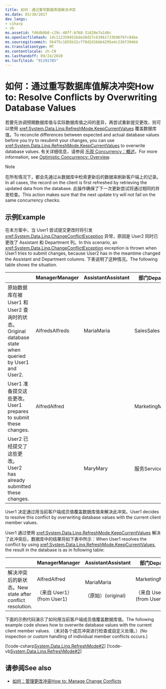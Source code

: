 ```yaml
---
title: 如何：通过重写数据库值解决冲突
ms.date: 03/30/2017
dev_langs:
- csharp
- vb
ms.assetid: fd6db0b8-c29c-48ff-b768-31d28e7a148c
ms.openlocfilehash: 1dc112350451bde28d27c63961733b96f6fc84be
ms.sourcegitcommit: 5b475c1855b32cf78d2d1bbb4295e4c236f39464
ms.translationtype: MT
ms.contentlocale: zh-CN
ms.lasthandoff: 09/24/2020
ms.locfileid: "91191705"
---
```

# <a name="how-to-resolve-conflicts-by-overwriting-database-values"></a><span data-ttu-id="332a1-102">如何：通过重写数据库值解决冲突</span><span class="sxs-lookup"><span data-stu-id="332a1-102">How to: Resolve Conflicts by Overwriting Database Values</span></span>

<span data-ttu-id="332a1-103">若要先协调预期数据库值与实际数据库值之间的差异，再尝试重新提交更改，则可以使用 <xref:System.Data.Linq.RefreshMode.KeepCurrentValues> 覆盖数据库值。</span><span class="sxs-lookup"><span data-stu-id="332a1-103">To reconcile differences between expected and actual database values before you try to resubmit your changes, you can use <xref:System.Data.Linq.RefreshMode.KeepCurrentValues> to overwrite database values.</span></span> <span data-ttu-id="332a1-104">有关详细信息，请参阅 [乐观 Concurrency：概述](optimistic-concurrency-overview.md)。</span><span class="sxs-lookup"><span data-stu-id="332a1-104">For more information, see [Optimistic Concurrency: Overview](optimistic-concurrency-overview.md).</span></span>  
  
> [!NOTE]
> <span data-ttu-id="332a1-105">在所有情况下，都会先通过从数据库中检索更新后的数据来刷新客户端上的记录。</span><span class="sxs-lookup"><span data-stu-id="332a1-105">In all cases, the record on the client is first refreshed by retrieving the updated data from the database.</span></span> <span data-ttu-id="332a1-106">此操作确保了下一次更新尝试将通过相同的并发检查。</span><span class="sxs-lookup"><span data-stu-id="332a1-106">This action makes sure that the next update try will not fail on the same concurrency checks.</span></span>  
  
## <a name="example"></a><span data-ttu-id="332a1-107">示例</span><span class="sxs-lookup"><span data-stu-id="332a1-107">Example</span></span>  

 <span data-ttu-id="332a1-108">在本方案中，当 User1 尝试提交更改时将引发 <xref:System.Data.Linq.ChangeConflictException> 异常，原因是 User2 同时已更改了 Assistant 和 Department 列。</span><span class="sxs-lookup"><span data-stu-id="332a1-108">In this scenario, an <xref:System.Data.Linq.ChangeConflictException> exception is thrown when User1 tries to submit changes, because User2 has in the meantime changed the Assistant and Department columns.</span></span> <span data-ttu-id="332a1-109">下表说明了这种情况。</span><span class="sxs-lookup"><span data-stu-id="332a1-109">The following table shows the situation.</span></span>  
  
||<span data-ttu-id="332a1-110">Manager</span><span class="sxs-lookup"><span data-stu-id="332a1-110">Manager</span></span>|<span data-ttu-id="332a1-111">Assistant</span><span class="sxs-lookup"><span data-stu-id="332a1-111">Assistant</span></span>|<span data-ttu-id="332a1-112">部门</span><span class="sxs-lookup"><span data-stu-id="332a1-112">Department</span></span>|  
|------|-------------|---------------|----------------|  
|<span data-ttu-id="332a1-113">原始数据库在被 User1 和 User2 查询时的状态。</span><span class="sxs-lookup"><span data-stu-id="332a1-113">Original database state when queried by User1 and User2.</span></span>|<span data-ttu-id="332a1-114">Alfreds</span><span class="sxs-lookup"><span data-stu-id="332a1-114">Alfreds</span></span>|<span data-ttu-id="332a1-115">Maria</span><span class="sxs-lookup"><span data-stu-id="332a1-115">Maria</span></span>|<span data-ttu-id="332a1-116">Sales</span><span class="sxs-lookup"><span data-stu-id="332a1-116">Sales</span></span>|  
|<span data-ttu-id="332a1-117">User1 准备提交这些更改。</span><span class="sxs-lookup"><span data-stu-id="332a1-117">User1 prepares to submit these changes.</span></span>|<span data-ttu-id="332a1-118">Alfred</span><span class="sxs-lookup"><span data-stu-id="332a1-118">Alfred</span></span>||<span data-ttu-id="332a1-119">Marketing</span><span class="sxs-lookup"><span data-stu-id="332a1-119">Marketing</span></span>|  
|<span data-ttu-id="332a1-120">User2 已经提交了这些更改。</span><span class="sxs-lookup"><span data-stu-id="332a1-120">User2 has already submitted these changes.</span></span>||<span data-ttu-id="332a1-121">Mary</span><span class="sxs-lookup"><span data-stu-id="332a1-121">Mary</span></span>|<span data-ttu-id="332a1-122">服务</span><span class="sxs-lookup"><span data-stu-id="332a1-122">Service</span></span>|  
  
 <span data-ttu-id="332a1-123">User1 决定通过用当前客户端成员值覆盖数据库值来解决此冲突。</span><span class="sxs-lookup"><span data-stu-id="332a1-123">User1 decides to resolve this conflict by overwriting database values with the current client member values.</span></span>  
  
 <span data-ttu-id="332a1-124">User1 通过使用 <xref:System.Data.Linq.RefreshMode.KeepCurrentValues> 解决了此冲突后，数据库中的结果将如下表中所示：</span><span class="sxs-lookup"><span data-stu-id="332a1-124">When User1 resolves the conflict by using <xref:System.Data.Linq.RefreshMode.KeepCurrentValues>, the result in the database is as in following table:</span></span>  
  
||<span data-ttu-id="332a1-125">Manager</span><span class="sxs-lookup"><span data-stu-id="332a1-125">Manager</span></span>|<span data-ttu-id="332a1-126">Assistant</span><span class="sxs-lookup"><span data-stu-id="332a1-126">Assistant</span></span>|<span data-ttu-id="332a1-127">部门</span><span class="sxs-lookup"><span data-stu-id="332a1-127">Department</span></span>|  
|------|-------------|---------------|----------------|  
|<span data-ttu-id="332a1-128">解决冲突后的新状态。</span><span class="sxs-lookup"><span data-stu-id="332a1-128">New state after conflict resolution.</span></span>|<span data-ttu-id="332a1-129">Alfred</span><span class="sxs-lookup"><span data-stu-id="332a1-129">Alfred</span></span><br /><br /> <span data-ttu-id="332a1-130">（来自 User1）</span><span class="sxs-lookup"><span data-stu-id="332a1-130">(from User1)</span></span>|<span data-ttu-id="332a1-131">Maria</span><span class="sxs-lookup"><span data-stu-id="332a1-131">Maria</span></span><br /><br /> <span data-ttu-id="332a1-132">（原始）</span><span class="sxs-lookup"><span data-stu-id="332a1-132">(original)</span></span>|<span data-ttu-id="332a1-133">Marketing</span><span class="sxs-lookup"><span data-stu-id="332a1-133">Marketing</span></span><br /><br /> <span data-ttu-id="332a1-134">（来自 User1）</span><span class="sxs-lookup"><span data-stu-id="332a1-134">(from User1)</span></span>|  
  
 <span data-ttu-id="332a1-135">下面的示例代码演示了如何用当前客户端成员值覆盖数据库值。</span><span class="sxs-lookup"><span data-stu-id="332a1-135">The following example code shows how to overwrite database values with the current client member values.</span></span> <span data-ttu-id="332a1-136">（未对各个成员冲突进行检查或自定义处理。）</span><span class="sxs-lookup"><span data-stu-id="332a1-136">(No inspection or custom handling of individual member conflicts occurs.)</span></span>  
  
 [!code-csharp[System.Data.Linq.RefreshMode#2](../../../../../../samples/snippets/csharp/VS_Snippets_Data/system.data.linq.refreshmode/cs/program.cs#2)]
 [!code-vb[System.Data.Linq.RefreshMode#2](../../../../../../samples/snippets/visualbasic/VS_Snippets_Data/system.data.linq.refreshmode/vb/module1.vb#2)]  
  
## <a name="see-also"></a><span data-ttu-id="332a1-137">请参阅</span><span class="sxs-lookup"><span data-stu-id="332a1-137">See also</span></span>

- [<span data-ttu-id="332a1-138">如何：管理更改冲突</span><span class="sxs-lookup"><span data-stu-id="332a1-138">How to: Manage Change Conflicts</span></span>](how-to-manage-change-conflicts.md)
